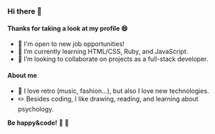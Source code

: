 ### Hi there 👋
#### Thanks for taking a look at my profile  :smile:
<!--
**Milypm/Milypm** is a ✨ _special_ ✨ repository because its `README.md` (this file) appears on your GitHub profile.-->
- :loudspeaker: I'm open to new job opportunities!
- 🌱 I’m currently learning HTML/CSS, Ruby, and JavaScript.
- 👯 I’m looking to collaborate on projects as a full-stack developer.

#### About me
 - :floppy_disk: I love retro (music, fashion...), but also I love new technologies.
 - :pencil2: Besides coding, I like drawing, reading, and learning about psychology.


**Be happy&code!** :sunflower: :heartbeat:
